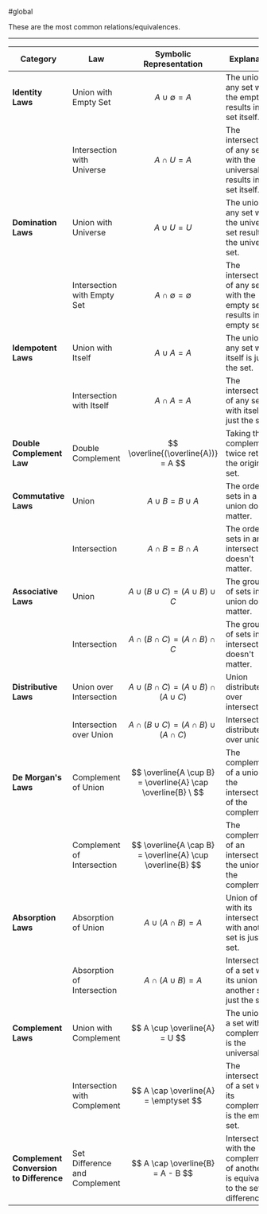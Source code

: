 #global 

These are the most common relations/equivalences.

---

| **Category**                            | **Law**                       | **Symbolic Representation**                                  | **Explanation**                                                                      |
| --------------------------------------- | ----------------------------- | ------------------------------------------------------------ | ------------------------------------------------------------------------------------ |
| **Identity Laws**                       | Union with Empty Set          | $$ A \cup \emptyset = A $$                                   | The union of any set with the empty set results in the set itself.                   |
|                                         | Intersection with Universe    | $$ A \cap U = A $$                                           | The intersection of any set with the universal set results in the set itself.        |
| **Domination Laws**                     | Union with Universe           | $$ A \cup U = U $$                                           | The union of any set with the universal set results in the universal set.            |
|                                         | Intersection with Empty Set   | $$ A \cap \emptyset = \emptyset $$                           | The intersection of any set with the empty set results in the empty set.             |
| **Idempotent Laws**                     | Union with Itself             | $$ A \cup A = A $$                                           | The union of any set with itself is just the set.                                    |
|                                         | Intersection with Itself      | $$ A \cap A = A $$                                           | The intersection of any set with itself is just the set.                             |
| **Double Complement Law**               | Double Complement             | $$  \overline{(\overline{A})} = A $$                         | Taking the complement twice returns the original set.                                |
| **Commutative Laws**                    | Union                         | $$ A \cup B = B \cup A $$                                    | The order of sets in a union doesn't matter.                                         |
|                                         | Intersection                  | $$ A \cap B = B \cap A $$                                    | The order of sets in an intersection doesn't matter.                                 |
| **Associative Laws**                    | Union                         | $$ A \cup (B \cup C) = (A \cup B) \cup C $$                  | The grouping of sets in a union doesn't matter.                                      |
|                                         | Intersection                  | $$ A \cap (B \cap C) = (A \cap B) \cap C $$                  | The grouping of sets in an intersection doesn't matter.                              |
| **Distributive Laws**                   | Union over Intersection       | $$ A \cup (B \cap C) = (A \cup B) \cap (A \cup C) $$         | Union distributes over intersection.                                                 |
|                                         | Intersection over Union       | $$ A \cap (B \cup C) = (A \cap B) \cup (A \cap C) $$         | Intersection distributes over union.                                                 |
| **De Morgan's Laws**                    | Complement of Union           | $$ \overline{A \cup B} = \overline{A} \cap \overline{B} \ $$ | The complement of a union is the intersection of the complements.                    |
|                                         | Complement of Intersection    | $$  \overline{A \cap B} = \overline{A} \cup \overline{B} $$  | The complement of an intersection is the union of the complements.                   |
| **Absorption Laws**                     | Absorption of Union           | $$ A \cup (A \cap B) = A $$                                  | Union of a set with its intersection with another set is just the set.               |
|                                         | Absorption of Intersection    | $$ A \cap (A \cup B) = A $$                                  | Intersection of a set with its union with another set is just the set.               |
| **Complement Laws**                     | Union with Complement         | $$ A \cup \overline{A} = U $$                                | The union of a set with its complement is the universal set.                         |
|                                         | Intersection with Complement  | $$ A \cap \overline{A} = \emptyset $$                        | The intersection of a set with its complement is the empty set.                      |
| **Complement Conversion to Difference** | Set Difference and Complement | $$ A \cap \overline{B} = A - B $$                            | Intersection with the complement of another set is equivalent to the set difference. |
